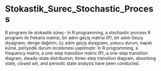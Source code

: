 # Stokastik_Surec_Stochastic_Process
 R programı ile stokastik süreç- In R programming, a stochastic process
  R programı ile frekans matrisi, bir adım geçiş matrisi (P), bir adım Geçiş diyagramı, denge dağılımı, üç adım geçiş diyagramı, yutucu durum, kapalı küme, periyodik durum incelemesi yapılmıştır.
  In R programming, a frequency matrix, a one-step transition matrix (P), a one-step transition diagram, steady-state distribution, three-step transition diagram, absorbing state, closed set, and periodic state analysis have been conducted.
